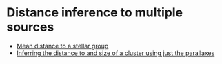 # Distance inference to multiple sources

* [Mean distance to a stellar group](./example)
* [Inferring the distance to and size of a cluster using just the parallaxes](./tutorial)
